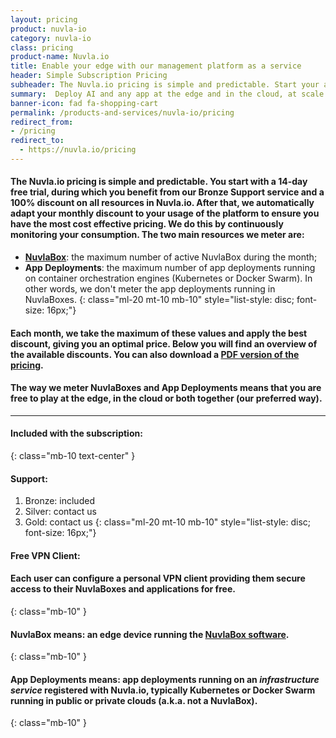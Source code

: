 ```yaml
---
layout: pricing
product: nuvla-io
category: nuvla-io
class: pricing
product-name: Nuvla.io
title: Enable your edge with our management platform as a service
header: Simple Subscription Pricing
subheader: The Nuvla.io pricing is simple and predictable. Start your a 14-day free trial now.
summary:  Deploy AI and any app at the edge and in the cloud, at scale.
banner-icon: fad fa-shopping-cart
permalink: /products-and-services/nuvla-io/pricing
redirect_from:
- /pricing
redirect_to:
  - https://nuvla.io/pricing
---
```


#### The Nuvla.io pricing is simple and predictable. You start with a 14-day free trial, during which you benefit from our Bronze Support service and a 100% discount on all resources in Nuvla.io. After that, we automatically adapt your monthly discount to your usage of the platform to ensure you have the most cost effective pricing. We do this by continuously monitoring your consumption. The two main resources we meter are:

 * **[NuvlaBox](/products-and-services/nuvlabox/overview)**: the maximum number of active NuvlaBox during the month;
 * **App Deployments**: the maximum number of app deployments running on container orchestration engines (Kubernetes or Docker Swarm). In other words, we don't meter the app deployments running in NuvlaBoxes. 
{: class="ml-20 mt-10 mb-10" style="list-style: disc; font-size: 16px;"}

#### Each month, we take the maximum of these values and apply the best discount, giving you an optimal price. Below you will find an overview of the available discounts. You can also download a [PDF version of the pricing](/products-and-services/nuvla-io/pricing/Nuvla-io-pricing-2020-v1.1.pdf).

#### The way we meter NuvlaBoxes and App Deployments means that you are free to play at the edge, in the cloud or both together (our preferred way).

---

#### Included with the subscription:
{: class="mb-10 text-center" }

#### **Support**:
   1. Bronze: included
   1. Silver: contact us
   1. Gold: contact us
   {: class="ml-20 mt-10 mb-10" style="list-style: disc; font-size: 16px;"}

#### **Free VPN Client**:

#### Each user can configure a personal VPN client providing them secure access to their NuvlaBoxes and applications for free.
{: class="mb-10" }

#### **NuvlaBox** means: an edge device running the [NuvlaBox software](/products-and-services/nuvlabox/overview). 
{: class="mb-10" }

#### **App Deployments** means: app deployments running on an _infrastructure service_ registered with Nuvla.io, typically Kubernetes or Docker Swarm running in public or private clouds (a.k.a. not a NuvlaBox). 
{: class="mb-10" }
